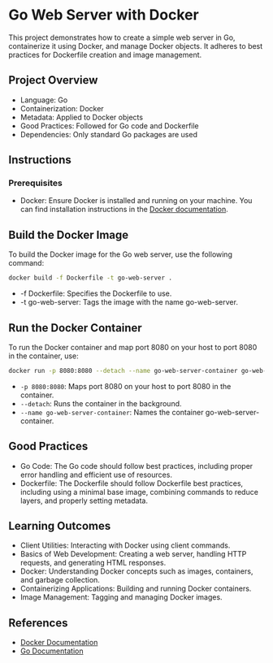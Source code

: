 # Go Web Server with Docker
This project demonstrates how to create a simple web server in Go, containerize it using Docker, and manage Docker objects. It adheres to best practices for Dockerfile creation and image management.

## Project Overview
- Language: Go
- Containerization: Docker
- Metadata: Applied to Docker objects
- Good Practices: Followed for Go code and Dockerfile
- Dependencies: Only standard Go packages are used

## Instructions
### Prerequisites
- Docker: Ensure Docker is installed and running on your machine. You can find installation instructions in the [Docker documentation](https://docs.docker.com/).

## Build the Docker Image
To build the Docker image for the Go web server, use the following command:

```bash
docker build -f Dockerfile -t go-web-server .
```
- -f Dockerfile: Specifies the Dockerfile to use.
- -t go-web-server: Tags the image with the name go-web-server.

## Run the Docker Container
To run the Docker container and map port 8080 on your host to port 8080 in the container, use:

```bash
docker run -p 8080:8080 --detach --name go-web-server-container go-web-server
```
- `-p 8080:8080`: Maps port 8080 on your host to port 8080 in the container.
- `--detach`: Runs the container in the background.
- `--name go-web-server-container`: Names the container go-web-server-container.

## Good Practices
- Go Code: The Go code should follow best practices, including proper error handling and efficient use of resources.
- Dockerfile: The Dockerfile should follow Dockerfile best practices, including using a minimal base image, combining commands to reduce layers, and properly setting metadata.

## Learning Outcomes
- Client Utilities: Interacting with Docker using client commands.
- Basics of Web Development: Creating a web server, handling HTTP requests, and generating HTML responses.
- Docker: Understanding Docker concepts such as images, containers, and garbage collection.
- Containerizing Applications: Building and running Docker containers.
- Image Management: Tagging and managing Docker images.

## References
- [Docker Documentation](https://docs.docker.com/)
- [Go Documentation](https://go.dev/doc/)